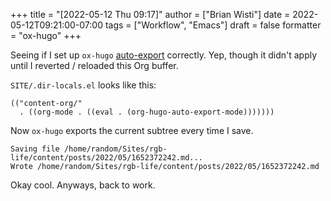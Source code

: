 +++
title = "[2022-05-12 Thu 09:17]"
author = ["Brian Wisti"]
date = 2022-05-12T09:21:00-07:00
tags = ["Workflow", "Emacs"]
draft = false
formatter = "ox-hugo"
+++

Seeing if I set up `ox-hugo` [auto-export](https://ox-hugo.scripter.co/doc/auto-export-on-saving/) correctly. Yep, though it didn't apply until I reverted / reloaded this Org buffer.

`SITE/.dir-locals.el` looks like this:

<a id="code-snippet--.dir-locals.el"></a>
```elisp
(("content-org/"
  . ((org-mode . ((eval . (org-hugo-auto-export-mode)))))))
```

Now `ox-hugo` exports the current subtree every time I save.

```text
Saving file /home/random/Sites/rgb-life/content/posts/2022/05/1652372242.md...
Wrote /home/random/Sites/rgb-life/content/posts/2022/05/1652372242.md
```

Okay cool. Anyways, back to work.